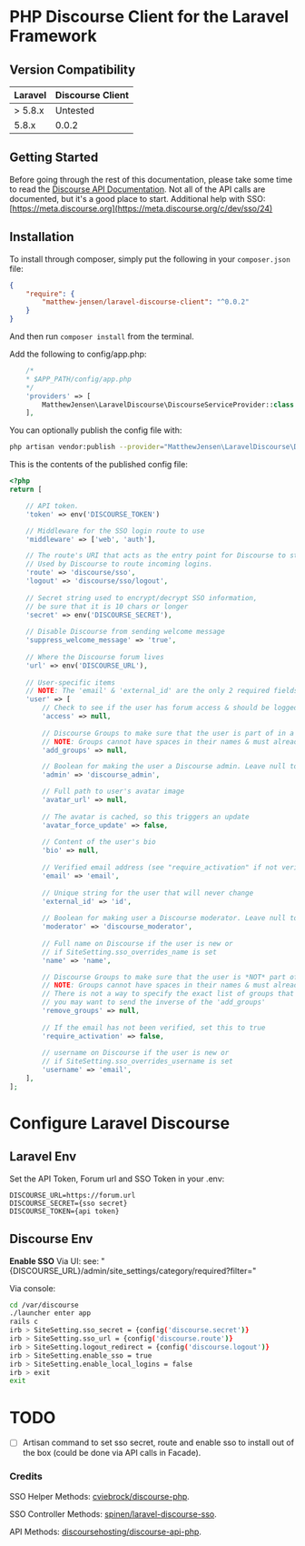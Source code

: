 PHP Discourse Client for the Laravel Framework
==============

## Version Compatibility

| Laravel   | Discourse Client |
| :-------- | :---------- |
| > 5.8.x   | Untested |
| 5.8.x     | 0.0.2 |


## Getting Started

Before going through the rest of this documentation, please take some time to read the [Discourse API Documentation](https://docs.discourse.org/).
Not all of the API calls are documented, but it's a good place to start.
Additional help with SSO: [https://meta.discourse.org](https://meta.discourse.org/c/dev/sso/24)

## Installation

To install through composer, simply put the following in your `composer.json` file:

```json
{
    "require": {
        "matthew-jensen/laravel-discourse-client": "^0.0.2"
    }
}
```

And then run `composer install` from the terminal.

Add the following to config/app.php:

```php
    /*
    * $APP_PATH/config/app.php
    */
    'providers' => [
        MatthewJensen\LaravelDiscourse\DiscourseServiceProvider::class
    ],
```

You can optionally publish the config file with:

```bash
php artisan vendor:publish --provider="MatthewJensen\LaravelDiscourse\DiscourseServiceProvider" --tag="config"

```

This is the contents of the published config file:

```php
<?php
return [

    // API token. 
    'token' => env('DISCOURSE_TOKEN')

    // Middleware for the SSO login route to use
    'middleware' => ['web', 'auth'],

    // The route's URI that acts as the entry point for Discourse to start the SSO process.
    // Used by Discourse to route incoming logins.
    'route' => 'discourse/sso',
    'logout' => 'discourse/sso/logout',
    
    // Secret string used to encrypt/decrypt SSO information,
    // be sure that it is 10 chars or longer
    'secret' => env('DISCOURSE_SECRET'),
    
    // Disable Discourse from sending welcome message
    'suppress_welcome_message' => 'true',
    
    // Where the Discourse forum lives
    'url' => env('DISCOURSE_URL'),
    
    // User-specific items
    // NOTE: The 'email' & 'external_id' are the only 2 required fields
    'user' => [
        // Check to see if the user has forum access & should be logged in via SSO
        'access' => null,
    
        // Discourse Groups to make sure that the user is part of in a comma-separated string
        // NOTE: Groups cannot have spaces in their names & must already exist in Discourse
        'add_groups' => null,

        // Boolean for making the user a Discourse admin. Leave null to ignore
        'admin' => 'discourse_admin',

        // Full path to user's avatar image
        'avatar_url' => null,
        
        // The avatar is cached, so this triggers an update
        'avatar_force_update' => false,
        
        // Content of the user's bio
        'bio' => null,
        
        // Verified email address (see "require_activation" if not verified)
        'email' => 'email',
        
        // Unique string for the user that will never change
        'external_id' => 'id',
        
        // Boolean for making user a Discourse moderator. Leave null to ignore 
        'moderator' => 'discourse_moderator',
        
        // Full name on Discourse if the user is new or 
        // if SiteSetting.sso_overrides_name is set
        'name' => 'name',

        // Discourse Groups to make sure that the user is *NOT* part of in a comma-separated string.
        // NOTE: Groups cannot have spaces in their names & must already exist in Discourse
        // There is not a way to specify the exact list of groups that a user is in, so
        // you may want to send the inverse of the 'add_groups'
        'remove_groups' => null,
        
        // If the email has not been verified, set this to true
        'require_activation' => false,
        
        // username on Discourse if the user is new or 
        // if SiteSetting.sso_overrides_username is set
        'username' => 'email',
    ],
];
```
# Configure Laravel Discourse

## Laravel Env

Set the API Token, Forum url and SSO Token in your .env:

```
DISCOURSE_URL=https://forum.url
DISCOURSE_SECRET={sso secret}
DISCOURSE_TOKEN={api token}
```

## Discourse Env

**Enable SSO**
Via UI:
see: "{DISCOURSE\_URL}/admin/site\_settings/category/required?filter="

Via console:

```bash
cd /var/discourse
./launcher enter app
rails c
irb > SiteSetting.sso_secret = {config('discourse.secret')}
irb > SiteSetting.sso_url = {config('discourse.route')}
irb > SiteSetting.logout_redirect = {config('discourse.logout')}
irb > SiteSetting.enable_sso = true
irb > SiteSetting.enable_local_logins = false
irb > exit
exit
```

# TODO
- [ ] Artisan command to set sso secret, route and enable sso to install out of the box (could be done via API calls in Facade).

### Credits

SSO Helper Methods: [cviebrock/discourse-php](https://github.com/cviebrock/discourse-php/).

SSO Controller Methods: [spinen/laravel-discourse-sso](https://github.com/spinen/laravel-discourse-sso).

API Methods: [discoursehosting/discourse-api-php](https://github.com/discoursehosting/discourse-api-php).

